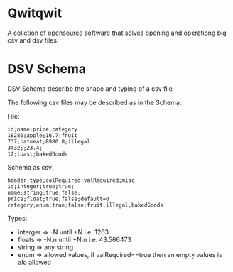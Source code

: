 # Qwitqwit

A collction of opensource software that solves opening and operationg big csv and dsv files.

# DSV Schema

DSV Schema describe the shape and typing of a csv file

The following csv files may be described as in the Schema:

File:

```csv
id;name;price;category
18280;apple;16.7;fruit
737;batmeat;8980.8;illegal
3432;;23.4;
12;toast;bakedGoods
```

Schema as csv:

```csv
header;type;colRequired;valRequired;misc
id;integer;true;true;
name;string;true;false;
price;float;true;false;default=0
category;enum;true;false;fruit,illegal,bakedGoods
```

Types:

- interger => -N until +N i.e. 1263
- floats => -N.n until +N.n i.e. 43.566473
- string => any string
- enum => allowed values, if valRequired==true then an empty values is alo allowed


